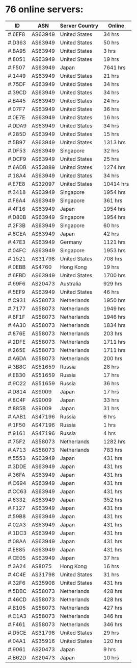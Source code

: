# 76 online servers:

| ID | ASN | Server Country | Online |
| ------ | ------ | ------ | ------ |
| #.6EF8 | AS63949 | United States | 34 hrs |
| #.D363 | AS63949 | United States | 50 hrs |
| #.BA95 | AS63949 | United States | 3 hrs |
| #.8051 | AS63949 | United States | 19 hrs |
| #.F507 | AS63949 | Japan | 7641 hrs |
| #.1449 | AS63949 | United States | 21 hrs |
| #.75DF | AS63949 | United States | 34 hrs |
| #.39CD | AS63949 | United States | 34 hrs |
| #.B445 | AS63949 | United States | 24 hrs |
| #.07F7 | AS63949 | United States | 36 hrs |
| #.0E7E | AS63949 | United States | 16 hrs |
| #.DDA9 | AS63949 | United States | 34 hrs |
| #.285D | AS63949 | United States | 15 hrs |
| #.5B97 | AS63949 | United States | 1313 hrs |
| #.DF53 | AS63949 | Singapore | 32 hrs |
| #.DCF9 | AS63949 | United States | 25 hrs |
| #.6ADB | AS53889 | United States | 1274 hrs |
| #.18A4 | AS63949 | United States | 34 hrs |
| #.E7E8 | AS32097 | United States | 10414 hrs |
| #.3418 | AS63949 | Singapore | 1954 hrs |
| #.F6A4 | AS63949 | Singapore | 361 hrs |
| #.4F16 | AS63949 | Japan | 1954 hrs |
| #.D80B | AS63949 | Singapore | 1954 hrs |
| #.2F3B | AS63949 | Singapore | 60 hrs |
| #.8CEA | AS63949 | Japan | 42 hrs |
| #.47E3 | AS63949 | Germany | 1121 hrs |
| #.04FC | AS63949 | Singapore | 1953 hrs |
| #.1521 | AS31798 | United States | 708 hrs |
| #.0EBB | AS4760 | Hong Kong | 19 hrs |
| #.6FBD | AS63949 | United States | 1700 hrs |
| #.69F6 | AS20473 | Australia | 929 hrs |
| #.5EF9 | AS63949 | United States | 46 hrs |
| #.C931 | AS58073 | Netherlands | 1950 hrs |
| #.7177 | AS58073 | Netherlands | 1949 hrs |
| #.8F1F | AS58073 | Netherlands | 1946 hrs |
| #.4A30 | AS58073 | Netherlands | 1834 hrs |
| #.876E | AS58073 | Netherlands | 203 hrs |
| #.2DFE | AS58073 | Netherlands | 1711 hrs |
| #.265E | AS58073 | Netherlands | 1711 hrs |
| #.A6DA | AS58073 | Netherlands | 200 hrs |
| #.3B8C | AS51659 | Russia | 28 hrs |
| #.EB30 | AS51659 | Russia | 17 hrs |
| #.9C22 | AS51659 | Russia | 36 hrs |
| #.D814 | AS9009 | Japan | 17 hrs |
| #.8C4F | AS9009 | Japan | 33 hrs |
| #.885B | AS9009 | Japan | 31 hrs |
| #.AAB1 | AS47196 | Russia | 6 hrs |
| #.1F50 | AS47196 | Russia | 1 hrs |
| #.9161 | AS47196 | Russia | 4 hrs |
| #.75F2 | AS58073 | Netherlands | 1282 hrs |
| #.A713 | AS58073 | Netherlands | 783 hrs |
| #.5553 | AS63949 | Japan | 431 hrs |
| #.3DDE | AS63949 | Japan | 431 hrs |
| #.36FA | AS63949 | Japan | 431 hrs |
| #.C694 | AS63949 | Japan | 431 hrs |
| #.CC63 | AS63949 | Japan | 431 hrs |
| #.6332 | AS63949 | Japan | 352 hrs |
| #.F127 | AS63949 | Japan | 431 hrs |
| #.59B8 | AS63949 | Japan | 431 hrs |
| #.02A3 | AS63949 | Japan | 431 hrs |
| #.1DC3 | AS63949 | Japan | 431 hrs |
| #.08AA | AS63949 | Japan | 431 hrs |
| #.E885 | AS63949 | Japan | 431 hrs |
| #.CE05 | AS63949 | Japan | 37 hrs |
| #.3A24 | AS8075 | Hong Kong | 16 hrs |
| #.4C4E | AS31798 | United States | 31 hrs |
| #.32F6 | AS35908 | United States | 431 hrs |
| #.5DBC | AS58073 | Netherlands | 428 hrs |
| #.46CD | AS58073 | Netherlands | 428 hrs |
| #.B105 | AS58073 | Netherlands | 427 hrs |
| #.C1A3 | AS58073 | Netherlands | 346 hrs |
| #.F461 | AS58073 | Netherlands | 346 hrs |
| #.D5CE | AS31798 | United States | 29 hrs |
| #.04A1 | AS35916 | United States | 120 hrs |
| #.9061 | AS20473 | Japan | 9 hrs |
| #.B62D | AS20473 | Japan | 10 hrs |

